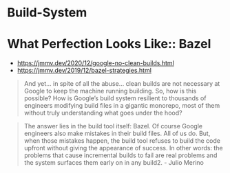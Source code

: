 # Build-System

# What Perfection Looks Like:: Bazel
- https://jmmv.dev/2020/12/google-no-clean-builds.html
- https://jmmv.dev/2019/12/bazel-strategies.html

>And yet… in spite of all the abuse… clean builds are not necessary at Google to keep the machine running building. So, how is this possible? How is Google’s build system resilient to thousands of engineers modifying build files in a gigantic monorepo, most of them without truly understanding what goes under the hood?

>The answer lies in the build tool itself: Bazel. Of course Google engineers also make mistakes in their build files. All of us do. But, when those mistakes happen, the build tool refuses to build the code upfront without giving the appearance of success. In other words: the problems that cause incremental builds to fail are real problems and the system surfaces them early on in any build2. - Julio Merino
